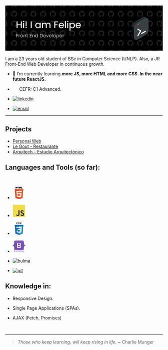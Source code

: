 ![Header](github-header-image.png)


I am a 23 years old student of BSc in Computer Science (UNLP). 
Also, a JR Front-End Web Developer in continuous growth. 

- 🌱 I’m currently learning **more JS, more HTML and more CSS. In the near future ReactJS.**
- <img src="https://raw.githubusercontent.com/google/region-flags/0e84c211b1aa531d829867aab35bed35822796ff/svg/GB.svg" height="15" width="17"> CEFR: C1 Advanced.

- <a href="https://linkedin.com/in/felipe-rodriguez-carle" target="blank">
    <img src="https://raw.githubusercontent.com/rahuldkjain/github-profile-readme-generator/master/src/images/icons/Social/linked-in-alt.svg" alt="linkedin" title="LinkedIn" height="20" width="20"/>
</a> 

- <a href="feliperodriguezcarle@hotmail.com" target="_blank">
    <img src="https://cdn-icons-png.flaticon.com/512/3349/3349258.png" alt="email" title="Mail" height="20" width="20">
</a>
<hr>

## Projects

- [Personal Web](https://feliperodc.github.io)
- [Le Gout - Restaurante](https://feliperodc.github.io/legout-restaurante/)
- [Arquitech - Estudio Arquitectónico](https://feliperodc.github.io/arquitech-estudio/)

## Languages and Tools (so far):
<br>

- <a href="https://www.w3.org/html/" target="_blank" rel="noreferrer"> 
    <img src="https://raw.githubusercontent.com/devicons/devicon/master/icons/html5/html5-original-wordmark.svg" alt="html5" width="40" height="40"/>
</a> 

- <a href="https://developer.mozilla.org/en-US/docs/Web/JavaScript" target="_blank" rel="noreferrer"> 
    <img src="https://raw.githubusercontent.com/devicons/devicon/master/icons/javascript/javascript-original.svg" alt="javascript" width="40" height="40"/> 
</a> 

- <a href="https://www.w3schools.com/css/" target="_blank" rel="noreferrer"> 
    <img src="https://raw.githubusercontent.com/devicons/devicon/master/icons/css3/css3-original-wordmark.svg" alt="css3" width="40" height="40"/> 
</a> 

- <a href="https://getbootstrap.com" target="_blank" rel="noreferrer"> 
    <img src="https://raw.githubusercontent.com/devicons/devicon/master/icons/bootstrap/bootstrap-plain-wordmark.svg" alt="bootstrap" width="40" height="40"/> 
</a>

- <a href="https://bulma.io/" target="_blank" rel="noreferrer"> 
    <img src="https://raw.githubusercontent.com/gilbarbara/logos/804dc257b59e144eaca5bc6ffd16949752c6f789/logos/bulma.svg" alt="bulma" width="40" height="40"/> 
</a> 

- <a href="https://git-scm.com/" target="_blank" rel="noreferrer"> 
    <img src="https://www.vectorlogo.zone/logos/git-scm/git-scm-icon.svg" alt="git" width="40" height="40"/>
</a> 

## Knowledge in:

- Responsive Design.

- Single Page Applications (SPAs).

- AJAX (Fetch, Promises)

<br>


<hr>

> *Those who keep learning, will keep rising in life.* ~ Charlie Munger


